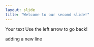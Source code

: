 ```yaml
---
layout: slide
title: "Welcome to our second slide!"
---
```

Your text
Use the left arrow to go back!

adding a new line
